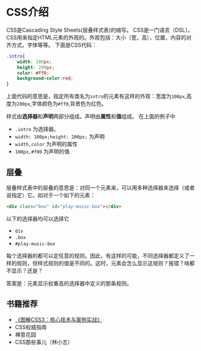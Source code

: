 # CSS介绍

CSS是Cascading Style Sheets(层叠样式表)的缩写。
CSS是一门语言（DSL）。
CSS用来指定HTML元素的外观的。外观包括：大小（宽，高），位置，内容的对齐方式，字体等等。
下面是CSS代码：

```css
.intro{
    width: 100px;
    height: 200px;
    color: #ff0;
    background-color:red;
}
```

上面代码的意思是，指定所有类名为`intro`的元素有这样的外观：宽度为`100px`,高度为`200px`,字体颜色为`#ff0`,背景色为红色。

样式由**选择器**和**声明**两部分组成。声明由**属性**和**值**组成。
在上面的例子中

* `.intro` 为选择器。
* `width: 100px;height: 200px;` 为声明
* `width,color` 为声明的属性
* `100px,#f00` 为声明的值

## 层叠

层叠样式表中的层叠的意思是：对同一个元素来，可以用多种选择器来选择（或者说指定）它。如对于一个如下的元素：

```html
<div class="box" id="play-music-box"></div>
```

以下的选择器均可以选择它

* `div`
* `.box`
* `#play-music-box`

每个选择器的都可以定任意的规则。因此，有这样的可能，不同选择器都定义了一样的规则，但样式规则的值是不同的。这时，元素会怎么显示这规则？报错？啥都不显示？还是？

答案是：元素显示权重高的选择器中定义的那条规则。

## 书籍推荐

* [《图解CSS3：核心技术与案例实战》](http://www.w3cplus.com/book-comment.html)
* CSS权威指南
* 禅意花园
* CSS那些事儿（林小志）